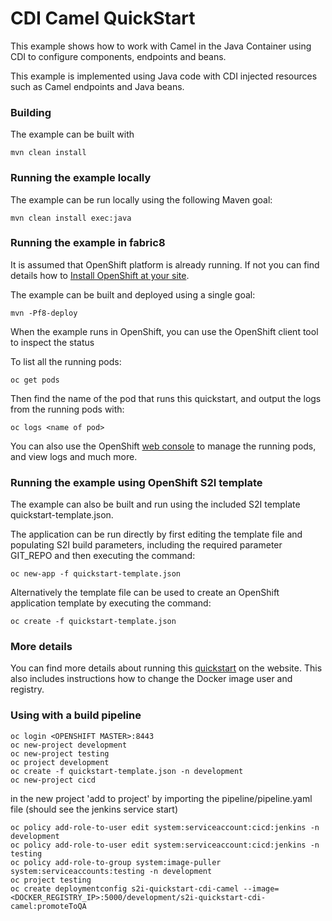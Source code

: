 # CDI Camel QuickStart

This example shows how to work with Camel in the Java Container using CDI to configure components,
endpoints and beans.

This example is implemented using Java code with CDI injected resources such as Camel endpoints and Java beans.

### Building

The example can be built with

    mvn clean install

### Running the example locally

The example can be run locally using the following Maven goal:

    mvn clean install exec:java


### Running the example in fabric8

It is assumed that OpenShift platform is already running. If not you can find details how to [Install OpenShift at your site](https://docs.openshift.com/enterprise/3.1/install_config/install/index.html).

The example can be built and deployed using a single goal:

    mvn -Pf8-deploy

When the example runs in OpenShift, you can use the OpenShift client tool to inspect the status

To list all the running pods:

    oc get pods

Then find the name of the pod that runs this quickstart, and output the logs from the running pods with:

    oc logs <name of pod>

You can also use the OpenShift [web console](https://docs.openshift.com/enterprise/3.1/getting_started/developers/developers_console.html#tutorial-video) to manage the
running pods, and view logs and much more.


### Running the example using OpenShift S2I template

The example can also be built and run using the included S2I template quickstart-template.json.

The application can be run directly by first editing the template file and populating S2I build parameters, including the required parameter GIT_REPO and then executing the command:

    oc new-app -f quickstart-template.json

Alternatively the template file can be used to create an OpenShift application template by executing the command:

    oc create -f quickstart-template.json


### More details

You can find more details about running this [quickstart](http://fabric8.io/guide/quickstarts/running.html) on the website. This also includes instructions how to change the Docker image user and registry.

### Using with a build pipeline

    oc login <OPENSHIFT MASTER>:8443
    oc new-project development
    oc new-project testing
    oc project development
    oc create -f quickstart-template.json -n development
    oc new-project cicd

in the new project 'add to project' by importing the pipeline/pipeline.yaml file (should see the jenkins service start)

    oc policy add-role-to-user edit system:serviceaccount:cicd:jenkins -n development
    oc policy add-role-to-user edit system:serviceaccount:cicd:jenkins -n testing
    oc policy add-role-to-group system:image-puller system:serviceaccounts:testing -n development
    oc project testing
    oc create deploymentconfig s2i-quickstart-cdi-camel --image=<DOCKER_REGISTRY_IP>:5000/development/s2i-quickstart-cdi-camel:promoteToQA

